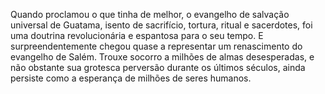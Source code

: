 ﻿Quando proclamou o que tinha de melhor, o evangelho de salvação universal de Guatama,  isento de sacrifício, tortura, ritual e sacerdotes, foi uma doutrina revolucionária e espantosa para o seu tempo. E surpreendentemente chegou quase a representar um renascimento do evangelho de Salém. Trouxe socorro a milhões de almas desesperadas, e não obstante sua grotesca perversão durante os últimos séculos, ainda persiste como a esperança de milhões de seres humanos.